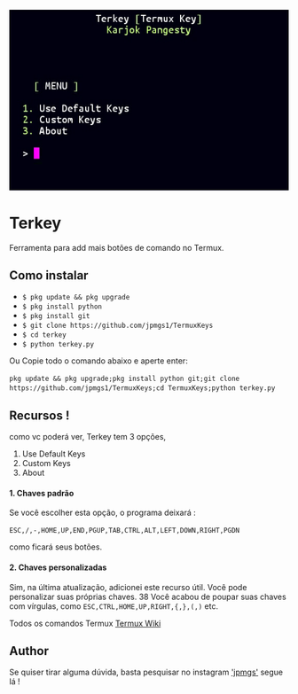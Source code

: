 ![Terkey Termux Key](screenshot.jpg)

# Terkey
Ferramenta para add mais botões de comando no Termux.

## Como instalar

* `$ pkg update && pkg upgrade`
* `$ pkg install python`
* `$ pkg install git`
* `$ git clone https://github.com/jpmgs1/TermuxKeys`
* `$ cd terkey`
* `$ python terkey.py`


Ou Copie todo o comando abaixo e aperte enter:

```pkg update && pkg upgrade;pkg install python git;git clone https://github.com/jpmgs1/TermuxKeys;cd TermuxKeys;python terkey.py```


## Recursos !

como vc poderá ver, Terkey tem 3 opções,

1. Use Default Keys
1. Custom Keys
1. About

#### 1. Chaves padrão 
Se você escolher esta opção, o programa deixará :

`ESC,/,-,HOME,UP,END,PGUP,TAB,CTRL,ALT,LEFT,DOWN,RIGHT,PGDN`

como ficará seus botões.

#### 2. Chaves personalizadas
Sim, na última atualização, adicionei este recurso útil. Você pode personalizar suas próprias chaves. 
38 Você acabou de poupar suas chaves com vírgulas, como `ESC,CTRL,HOME,UP,RIGHT,{,},(,)` etc.

Todos os comandos Termux [Termux Wiki](https://wiki.termux.com/wiki/Touch_Keyboard)

## Author
Se quiser tirar alguma dúvida, basta pesquisar no instagram ['jpmgs'](https://instagram.com/jpmgs) segue lá !
